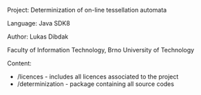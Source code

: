 Project: Determinization of on-line tessellation automata

Language: Java SDK8

Author: Lukas Dibdak

Faculty of Information Technology, Brno University of Technology

Content:
- /licences - includes all licences associated to the project
- /determinization - package containing all source codes
